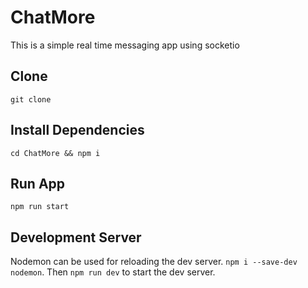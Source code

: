 # ChatMore

This is a simple real time messaging app using socketio

## Clone

`git clone`

## Install Dependencies

`cd ChatMore && npm i`

## Run App

`npm run start`

## Development Server

Nodemon can be used for reloading the dev server. `npm i --save-dev nodemon`. Then `npm run dev` to start the dev server.
